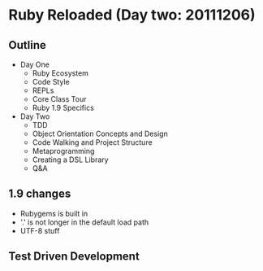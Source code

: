 # Ruby Reloaded (Day two: 20111206)

## Outline

+ Day One
  + Ruby Ecosystem
  + Code Style
  + REPLs
  + Core Class Tour
  + Ruby 1.9 Specifics
+ Day Two
  + TDD
  + Object Orientation Concepts and Design
  + Code Walking and Project Structure
  + Metaprogramming
  + Creating a DSL Library
  + Q&amp;A

## 1.9 changes

+ Rubygems is built in
+ '.' is not longer in the default load path
+ UTF-8 stuff

## Test Driven Development
